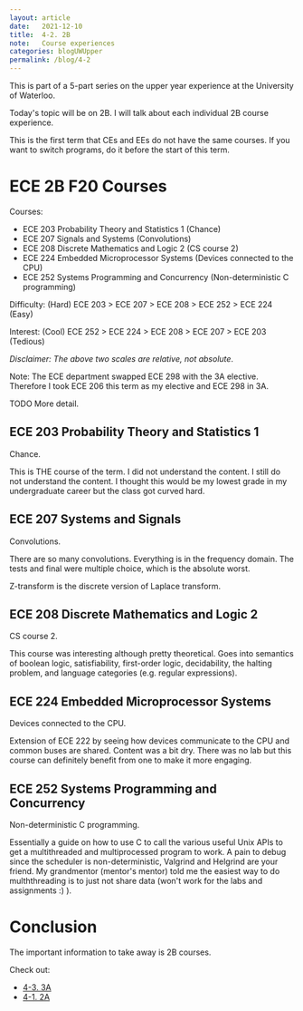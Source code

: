```yaml
---
layout: article
date:   2021-12-10
title:  4-2. 2B
note:   Course experiences
categories: blogUWUpper
permalink: /blog/4-2
---
```

This is part of a 5-part series on the upper year experience at the University of Waterloo.

Today's topic will be on 2B. I will talk about each individual 2B course experience.

This is the first term that CEs and EEs do not have the same courses. If you want to switch programs, do it before the start of this term.

# ECE 2B F20 Courses

Courses:

* ECE 203 Probability Theory and Statistics 1 (Chance)
* ECE 207 Signals and Systems (Convolutions)
* ECE 208 Discrete Mathematics and Logic 2 (CS course 2)
* ECE 224 Embedded Microprocessor Systems (Devices connected to the CPU)
* ECE 252 Systems Programming and Concurrency (Non-deterministic C programming)

Difficulty: (Hard) ECE 203 > ECE 207 > ECE 208 > ECE 252 > ECE 224 (Easy)

Interest: (Cool) ECE 252 > ECE 224 > ECE 208 > ECE 207 > ECE 203 (Tedious)

*Disclaimer: The above two scales are relative, not absolute*.

Note: The ECE department swapped ECE 298 with the 3A elective. Therefore I took ECE 206 this term as my elective and ECE 298 in 3A.

TODO More detail.

## ECE 203 Probability Theory and Statistics 1

Chance.

This is THE course of the term. I did not understand the content. I still do not understand the content. I thought this would be my lowest grade in my undergraduate career but the class got curved hard.

## ECE 207 Systems and Signals

Convolutions.

There are so many convolutions. Everything is in the frequency domain. The tests and final were multiple choice, which is the absolute worst.

Z-transform is the discrete version of Laplace transform.

## ECE 208 Discrete Mathematics and Logic 2

CS course 2.

This course was interesting although pretty theoretical. Goes into semantics of boolean logic, satisfiability, first-order logic, decidability, the halting problem, and language categories (e.g. regular expressions).

## ECE 224 Embedded Microprocessor Systems

Devices connected to the CPU.

Extension of ECE 222 by seeing how devices communicate to the CPU and common buses are shared. Content was a bit dry. There was no lab but this course can definitely benefit from one to make it more engaging.

## ECE 252 Systems Programming and Concurrency

Non-deterministic C programming.

Essentially a guide on how to use C to call the various useful Unix APIs to get a multithreaded and multiprocessed program to work. A pain to debug since the scheduler is non-deterministic, Valgrind and Helgrind are your friend. My grandmentor (mentor's mentor) told me the easiest way to do mulththreading is to just not share data (won't work for the labs and assignments :) ).

# Conclusion

The important information to take away is 2B courses.

Check out:

* [4-3. 3A](/blog/4-3)
* [4-1. 2A](/blog/4-1)
